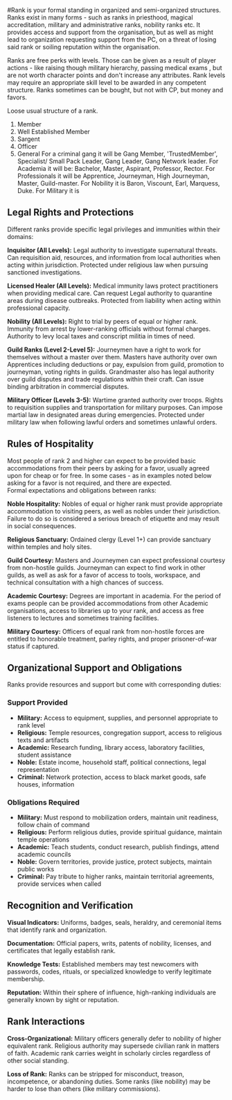 #Rank is your formal standing in organized and semi-organized structures.
Ranks exist in many forms - such as ranks in priesthood, magical accreditation, military and administrative ranks, nobility ranks etc.
It provides access and support from the organisation, but as well as might lead to organization requesting support from the PC, on a threat of losing said rank or soiling reputation within the organisation.

Ranks are free perks with levels. Those can be given as a result of player actions - like raising though military hierarchy, passing medical exams , but are not worth character points and don't increase any attributes. Rank levels may require an appropriate skill level to be awarded in any competent structure.
Ranks sometimes can be bought, but not with CP, but money and favors.

Loose usual structure of a rank.
1. Member
2. Well Established Member
3. Sargent
4. Officer
5. General
For a criminal gang it will be Gang Member, 'TrustedMember', Specialist/ Small Pack Leader, Gang Leader, Gang Network leader.
For Academia it will be: Bachelor, Master, Aspirant, Professor, Rector.
For Professionals it will be Apprentice, Journeyman, High Journeyman, Master, Guild-master.
For Nobility it is Baron, Viscount, Earl, Marquess, Duke.
For Military it is 

## Legal Rights and Protections

Different ranks provide specific legal privileges and immunities within their domains:

**Inquisitor (All Levels):** Legal authority to investigate supernatural threats. Can requisition aid, resources, and information from local authorities when acting within jurisdiction. Protected under religious law when pursuing sanctioned investigations.

**Licensed Healer (All Levels):** Medical immunity laws protect practitioners when providing medical care. Can request Legal authority to quarantine areas during disease outbreaks. Protected from liability when acting within professional capacity.

**Nobility (All Levels):** Right to trial by peers of equal or higher rank. Immunity from arrest by lower-ranking officials without formal charges. Authority to levy local taxes and conscript militia in times of need.

**Guild Ranks (Level 2-Level 5):** Journeymen have a right to work for themselves without a master over them.
Masters have authority over own Apprentices including deductions or pay, expulsion from guild, promotion to journeyman, voting rights in guilds.
Grandmaster also has legal authority over guild disputes and trade regulations within their craft. Can issue binding arbitration in commercial disputes.

**Military Officer (Levels 3-5):** Wartime granted authority over troops. Rights to requisition supplies and transportation for military purposes. Can impose martial law in designated areas during emergencies. Protected under military law when following lawful orders and sometimes unlawful orders.

## Rules of Hospitality

Most people of rank 2 and higher can expect to be provided basic accommodations from their peers by asking for a favor, usually agreed upon for cheap or for free. In some cases - as in examples noted below asking for a favor is not required, and there are expected.  
Formal expectations and obligations between ranks:

**Noble Hospitality:** Nobles of equal or higher rank must provide appropriate accommodation to visiting peers, as well as nobles under their jurisdiction. Failure to do so is considered a serious breach of etiquette and may result in social consequences.

**Religious Sanctuary:** Ordained clergy (Level 1+) can provide sanctuary within temples and holy sites. 

**Guild Courtesy:** Masters and Journeymen can expect professional courtesy from non-hostile guilds. Journeyman can expect to find work in other guilds, as well as ask for a favor of access to tools, workspace, and technical consultation with a high chances of success.

**Academic Courtesy:** Degrees are important in academia. For the period of exams people can be provided accommodations from other Academic organisations, access to libraries up to your rank, and access as free listeners to lectures and sometimes training facilities.

**Military Courtesy:** Officers of equal rank from non-hostile forces are entitled to honorable treatment, parley rights, and proper prisoner-of-war status if captured. 

## Organizational Support and Obligations

Ranks provide resources and support but come with corresponding duties:

### Support Provided
- **Military:** Access to equipment, supplies, and personnel appropriate to rank level
- **Religious:** Temple resources, congregation support, access to religious texts and artifacts
- **Academic:** Research funding, library access, laboratory facilities, student assistance
- **Noble:** Estate income, household staff, political connections, legal representation
- **Criminal:** Network protection, access to black market goods, safe houses, information

### Obligations Required
- **Military:** Must respond to mobilization orders, maintain unit readiness, follow chain of command
- **Religious:** Perform religious duties, provide spiritual guidance, maintain temple operations
- **Academic:** Teach students, conduct research, publish findings, attend academic councils
- **Noble:** Govern territories, provide justice, protect subjects, maintain public works
- **Criminal:** Pay tribute to higher ranks, maintain territorial agreements, provide services when called

## Recognition and Verification

**Visual Indicators:** Uniforms, badges, seals, heraldry, and ceremonial items that identify rank and organization.

**Documentation:** Official papers, writs, patents of nobility, licenses, and certificates that legally establish rank.

**Knowledge Tests:** Established members may test newcomers with passwords, codes, rituals, or specialized knowledge to verify legitimate membership.

**Reputation:** Within their sphere of influence, high-ranking individuals are generally known by sight or reputation.

## Rank Interactions

**Cross-Organizational:** Military officers generally defer to nobility of higher equivalent rank. Religious authority may supersede civilian rank in matters of faith. Academic rank carries weight in scholarly circles regardless of other social standing.

**Loss of Rank:** Ranks can be stripped for misconduct, treason, incompetence, or abandoning duties. Some ranks (like nobility) may be harder to lose than others (like military commissions).

